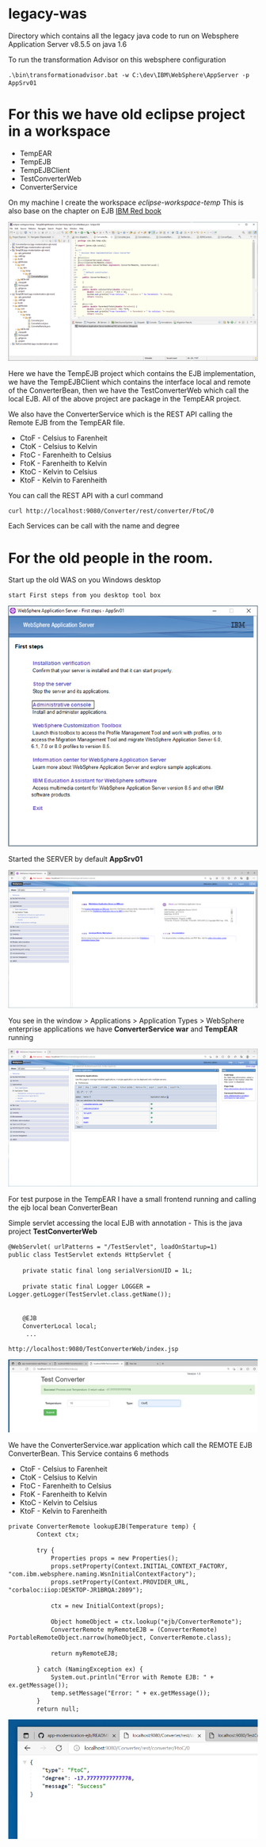 # legacy-was
Directory which contains all the legacy java code to run on Websphere Application Server v8.5.5 on java 1.6

To run the transformation Advisor on this websphere configuration
```
.\bin\transformationadvisor.bat -w C:\dev\IBM\WebSphere\AppServer -p AppSrv01
```


# For this we have old eclipse project in a workspace
* TempEAR
* TempEJB
* TempEJBClient
* TestConverterWeb
* ConverterService

On my machine I create the workspace *eclipse-workspace-temp*
This is also base on the chapter on EJB [IBM Red book](http://www.redbooks.ibm.com/redbooks/pdfs/sg248076.pdf)


 ![app-modernization-ejb](../images/Eclipse-WS-WAS.PNG)

Here we have the TempEJB project which contains the EJB implementation, we have the TempEJBClient which contains the interface local and remote of the ConverterBean, then we have the TestConverterWeb which call the local EJB. All of the above project are package in the TempEAR project.

We also have the ConverterService which is the REST API calling the Remote EJB from the TempEAR file.

* CtoF - Celsius to Farenheit
* CtoK - Celsius to Kelvin
* FtoC - Farenheith to Celsius
* FtoK - Farenheith to Kelvin
* KtoC - Kelvin to Celsius
* KtoF - Kelvin to Farenheith

You can call the REST API with a curl command
```
curl http://localhost:9080/Converter/rest/converter/FtoC/0
```
Each Services can be call with the name and degree


# For the old people in the room. 
Start up the old WAS on you Windows desktop 
```
start First steps from you desktop tool box
```
 ![app-modernization-ejb](../images/firtstep-WAS.PNG)

Started the SERVER by default **AppSrv01**

 ![app-modernization-ejb](../images/WAS-home.PNG)
 
You see in the window > Applications > Application Types > WebSphere enterprise applications
we have **ConverterService war** and **TempEAR** running

 ![app-modernization-ejb](../images/WAS-Application.PNG)

For test purpose in the TempEAR I have a small frontend running and calling the ejb local bean ConverterBean

Simple servlet accessing the local EJB with annotation - This is the java project **TestConverterWeb**
```
@WebServlet( urlPatterns = "/TestServlet", loadOnStartup=1)
public class TestServlet extends HttpServlet {
	
	private static final long serialVersionUID = 1L;
	
	private static final Logger LOGGER = Logger.getLogger(TestServlet.class.getName());
	   
	
    @EJB 
    ConverterLocal local;
     ...
```
```
http://localhost:9080/TestConverterWeb/index.jsp
```
 ![app-modernization-ejb](../images/Old-Frontend-converter.PNG)
 
 
We have the ConverterService.war application which call the REMOTE EJB ConverterBean. This Service contains 6 methods 

* CtoF - Celsius to Farenheit
* CtoK - Celsius to Kelvin
* FtoC - Farenheith to Celsius
* FtoK - Farenheith to Kelvin
* KtoC - Kelvin to Celsius
* KtoF - Kelvin to Farenheith

```
private ConverterRemote lookupEJB(Temperature temp) {
		Context ctx;
		
		try {
			Properties props = new Properties();
			props.setProperty(Context.INITIAL_CONTEXT_FACTORY, "com.ibm.websphere.naming.WsnInitialContextFactory");
			props.setProperty(Context.PROVIDER_URL, "corbaloc:iiop:DESKTOP-JR1BRQA:2809");
			
			ctx = new InitialContext(props);
			
			Object homeObject = ctx.lookup("ejb/ConverterRemote");
			ConverterRemote myRemoteEJB = (ConverterRemote) PortableRemoteObject.narrow(homeObject, ConverterRemote.class);

			return myRemoteEJB;
			
		} catch (NamingException ex) {
			System.out.println("Error with Remote EJB: " + ex.getMessage());
			temp.setMessage("Error: " + ex.getMessage());
		}
		return null;
```

 ![app-modernization-ejb](../images/Converter-WAS.PNG)
